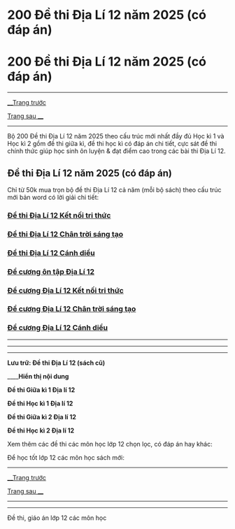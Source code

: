 # 200 Đề thi Địa Lí 12 năm 2025 (có đáp án)

# 200 Đề thi Địa Lí 12 năm 2025 (có đáp án)

* * *

[__Trang trước](https://vietjack.com/de-kiem-tra-lop-12/index.jsp)

[Trang sau __](https://vietjack.com/de-kiem-tra-lop-12/de-kiem-tra-1-tiet-dia-li-12-hoc-ki-1.jsp)

* * *

Bộ 200 Đề thi Địa Lí 12 năm 2025 theo cấu trúc mới nhất đầy đủ Học kì 1 và Học kì 2 gồm đề thi giữa kì, đề thi học kì có đáp án chi tiết, cực sát đề thi chính thức giúp học sinh ôn luyện & đạt điểm cao trong các bài thi Địa Lí 12.

## Đề thi Địa Lí 12 năm 2025 (có đáp án)

Chỉ từ 50k mua trọn bộ đề thi Địa Lí 12 cả năm (mỗi bộ sách) theo cấu trúc mới bản word có lời giải chi tiết:

### [**Đề thi Địa Lí 12 Kết nối tri thức**](https://vietjack.com/de-kiem-tra-lop-12/de-thi-dia-li-12-ket-noi-tri-thuc.jsp)

### [**Đề thi Địa Lí 12 Chân trời sáng tạo**](https://vietjack.com/de-kiem-tra-lop-12/de-thi-dia-li-12-chan-troi-sang-tao.jsp)

### [**Đề thi Địa Lí 12 Cánh diều**](https://vietjack.com/de-kiem-tra-lop-12/de-thi-dia-li-12-canh-dieu.jsp)

### [**Đề cương ôn tập Địa Lí 12**](https://vietjack.com/de-kiem-tra-lop-12/de-cuong-dia-li-lop-12.jsp)

### [**Đề cương Địa Lí 12 Kết nối tri thức**](https://vietjack.com/de-kiem-tra-lop-12/de-cuong-dia-li-lop-12-ket-noi-tri-thuc.jsp)

### [**Đề cương Địa Lí 12 Chân trời sáng tạo**](https://vietjack.com/de-kiem-tra-lop-12/de-cuong-dia-li-lop-12-chan-troi-sang-tao.jsp)

### [**Đề cương Địa Lí 12 Cánh diều**](https://vietjack.com/de-kiem-tra-lop-12/de-cuong-dia-li-lop-12-canh-dieu.jsp)

* * *

* * *

* * *

**Lưu trữ: Đề thi Địa Lí 12 (sách cũ)**

____**Hiển thị nội dung**

**Đề thi Giữa kì 1 Địa lí 12**

**Đề thi Học kì 1 Địa lí 12**

**Đề thi Giữa kì 2 Địa lí 12**

**Đề thi Học kì 2 Địa lí 12**

Xem thêm các đề thi các môn học lớp 12 chọn lọc, có đáp án hay khác:

Để học tốt lớp 12 các môn học sách mới:

* * *

[__Trang trước](https://vietjack.com/de-kiem-tra-lop-12/index.jsp)

[Trang sau __](https://vietjack.com/de-kiem-tra-lop-12/de-kiem-tra-1-tiet-dia-li-12-hoc-ki-1.jsp)

* * *

* * *

Đề thi, giáo án lớp 12 các môn học
